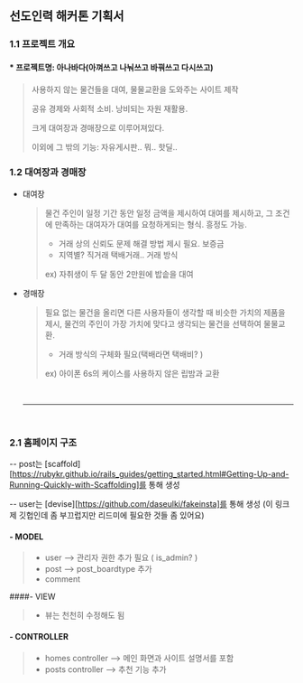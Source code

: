 ## 선도인력 해커톤 기획서



### 1.1 프로젝트 개요

 #### * 프로젝트명: 아나바다(아껴쓰고 나눠쓰고 바꿔쓰고 다시쓰고)

> 사용하지 않는 물건들을 대여, 물물교환을 도와주는 사이트 제작
>
> 공유 경제와 사회적 소비. 낭비되는 자원 재활용.
>
> 크게 대여장과 경매장으로 이루어져있다.
>
> 이외에 그 밖의 기능: 자유게시판.. 뭐.. 핫딜..  



### 1.2 대여장과 경매장

- 대여장

  > 물건 주인이 일정 기간 동안 일정 금액을 제시하여 대여를 제시하고, 그 조건에 만족하는 대여자가 대여를 요청하게되는 형식. 흥정도 가능.
  >
  > * 거래 상의 신뢰도 문제 해결 방법 제시 필요. 보증금
  > * 지역별? 직거래 택배거래.. 거래 방식
  >
  > ex) 자취생이 두 달 동안 2만원에 밥솥을 대여



- 경매장

  > 필요 없는 물건을 올리면 다른 사용자들이 생각할 때 비슷한 가치의 제품을 제시, 물건의 주인이 가장 가치에 맞다고 생각되는 물건을 선택하여 물물교환.
  >
  > * 거래 방식의 구체화 필요(택배라면 택배비? )
  >
  > ex) 아이폰 6s의 케이스를 사용하지 않은 립밤과 교환

  ​

  -------------------

  ​

### 2.1 홈페이지 구조

-- post는 [scaffold][https://rubykr.github.io/rails_guides/getting_started.html#Getting-Up-and-Running-Quickly-with-Scaffolding]를 통해 생성

-- user는 [devise][https://github.com/daseulki/fakeinsta]를 통해 생성 (이 링크 제 깃헙인데 좀 부끄럽지만 리드미에 필요한 것들 좀 있어요)

#### - MODEL

> - user --> 관리자 권한 추가 필요 ( is_admin? )
> - post --> post_boardtype 추가
> - comment


####- VIEW  

> - 뷰는 천천히 수정해도 됨

#### - CONTROLLER

> - homes controller --> 메인 화면과 사이트 설명서를 포함
> - posts controller --> 추천 기능 추가
